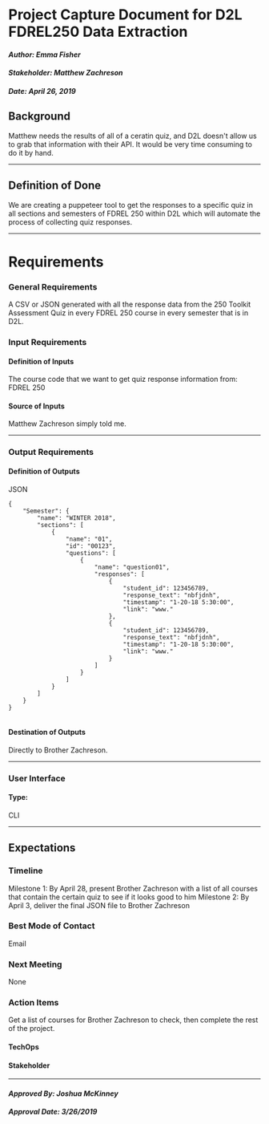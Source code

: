 # Project Capture Document for D2L FDREL250 Data Extraction
#### *Author: Emma Fisher*
#### *Stakeholder: Matthew Zachreson*
#### *Date: April 26, 2019*


## Background

Matthew needs the results of all of a ceratin quiz, and D2L doesn't allow us to grab that information with their API. 
It would be very time consuming to do it by hand.

-----

## Definition of Done

We are creating a puppeteer tool to get the responses to a specific quiz in all sections and semesters of FDREL 250 within D2L
which will automate the process of collecting quiz responses.

-----

# Requirements

### General Requirements
A CSV or JSON generated with all the response data from the 250 Toolkit Assessment Quiz in every FDREL 250 course in every semester that
is in D2L.

### Input Requirements

#### Definition of Inputs
The course code that we want to get quiz response information from: FDREL 250

#### Source of Inputs
Matthew Zachreson simply told me.

---

### Output Requirements

#### Definition of Outputs

JSON
``` 
{
    "Semester": {
        "name": "WINTER 2018",
        "sections": [
            {
                "name": "01",
                "id": "00123",
                "questions": [
                    {
                        "name": "question01",
                        "responses": [
                            {
                                "student_id": 123456789,
                                "response_text": "nbfjdnh",
                                "timestamp": "1-20-18 5:30:00",
                                "link": "www."
                            },
                            {
                                "student_id": 123456789,
                                "response_text": "nbfjdnh",
                                "timestamp": "1-20-18 5:30:00",
                                "link": "www."
                            }
                        ]
                    }
                ]
            }
        ]
    }
}
  
```

#### Destination of Outputs

Directly to Brother Zachreson.

---

### User Interface

#### Type:

CLI

-----

## Expectations

### Timeline

Milestone 1: By April 28, present Brother Zachreson with a list of all courses that contain the certain quiz to see if it looks good to him
Milestone 2: By April 3, deliver the final JSON file to Brother Zachreson

### Best Mode of Contact
Email

### Next Meeting
None

### Action Items
Get a list of courses for Brother Zachreson to check, then complete the rest of the project.
#### TechOps
#### Stakeholder

-----

#### *Approved By: Joshua McKinney* 
#### *Approval Date: 3/26/2019*
